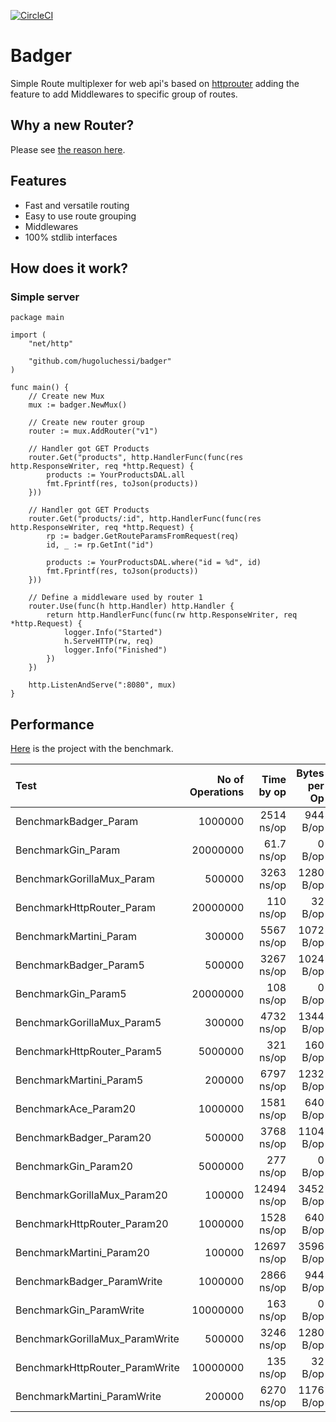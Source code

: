 [![CircleCI](https://circleci.com/gh/hugoluchessi/badger/tree/master.svg?style=shield)](https://circleci.com/gh/hugoluchessi/badger/tree/master)
# Badger
Simple Route multiplexer for web api's based on [httprouter](https://github.com/julienschmidt/httprouter) adding the feature to add Middlewares to specific group of routes.

## Why a new Router?
Please see [the reason here](https://gist.github.com/hugoluchessi/db89f6f0fae0aced6251153bb97ee485).

## Features
* Fast and versatile routing
* Easy to use route grouping
* Middlewares
* 100% stdlib interfaces

## How does it work?
### Simple server

``` golang
package main

import (
	"net/http"

	"github.com/hugoluchessi/badger"
)

func main() {
	// Create new Mux
	mux := badger.NewMux()

	// Create new router group
	router := mux.AddRouter("v1")

	// Handler got GET Products
	router.Get("products", http.HandlerFunc(func(res http.ResponseWriter, req *http.Request) {
		products := YourProductsDAL.all
		fmt.Fprintf(res, toJson(products))
	}))

	// Handler got GET Products
	router.Get("products/:id", http.HandlerFunc(func(res http.ResponseWriter, req *http.Request) {
		rp := badger.GetRouteParamsFromRequest(req)
		id, _ := rp.GetInt("id")

		products := YourProductsDAL.where("id = %d", id)
		fmt.Fprintf(res, toJson(products))
	}))

	// Define a middleware used by router 1
	router.Use(func(h http.Handler) http.Handler {
		return http.HandlerFunc(func(rw http.ResponseWriter, req *http.Request) {
			logger.Info("Started")
			h.ServeHTTP(rw, req)
			logger.Info("Finished")
		})
	})

	http.ListenAndServe(":8080", mux)
}

```

## Performance
[Here](https://github.com/hugoluchessi/go-http-routing-benchmark) is the project with the benchmark.

| Test | No of Operations | Time by op | Bytes per Op   | Allocations per op |
|:-------------|----------:|-----------:|----------:|----------:|
BenchmarkBadger_Param|1000000|2514 ns/op|944 B/op|13 allocs/op|
BenchmarkGin_Param|20000000|61.7 ns/op|0 B/op|0 allocs/op|
BenchmarkGorillaMux_Param|500000|3263 ns/op|1280 B/op|10 allocs/op|
BenchmarkHttpRouter_Param|20000000|110 ns/op|32 B/op|1 allocs/op|
BenchmarkMartini_Param|300000|5567 ns/op|1072 B/op|10 allocs/op|
BenchmarkBadger_Param5|500000|3267 ns/op|1024 B/op|13 allocs/op|
BenchmarkGin_Param5|20000000|108 ns/op|0 B/op|0 allocs/op|
BenchmarkGorillaMux_Param5|300000|4732 ns/op|1344 B/op|10 allocs/op|
BenchmarkHttpRouter_Param5|5000000|321 ns/op|160 B/op|1 allocs/op|
BenchmarkMartini_Param5|200000|6797 ns/op|1232 B/op|11 allocs/op|
BenchmarkAce_Param20|1000000|1581 ns/op|640 B/op|1 allocs/op|
BenchmarkBadger_Param20|500000|3768 ns/op|1104 B/op|13 allocs/op|
BenchmarkGin_Param20|5000000|277 ns/op|0 B/op|0 allocs/op|
BenchmarkGorillaMux_Param20|100000|12494 ns/op|3452 B/op|12 allocs/op|
BenchmarkHttpRouter_Param20|1000000|1528 ns/op|640 B/op|1 allocs/op|
BenchmarkMartini_Param20|100000|12697 ns/op|3596 B/op|13 allocs/op|
BenchmarkBadger_ParamWrite|1000000|2866 ns/op|944 B/op|13 allocs/op|
BenchmarkGin_ParamWrite|10000000|163 ns/op|0 B/op|0 allocs/op|
BenchmarkGorillaMux_ParamWrite|500000|3246 ns/op|1280 B/op|10 allocs/op|
BenchmarkHttpRouter_ParamWrite|10000000|135 ns/op|32 B/op|1 allocs/op|
BenchmarkMartini_ParamWrite|200000|6270 ns/op|1176 B/op|14 allocs/op|
